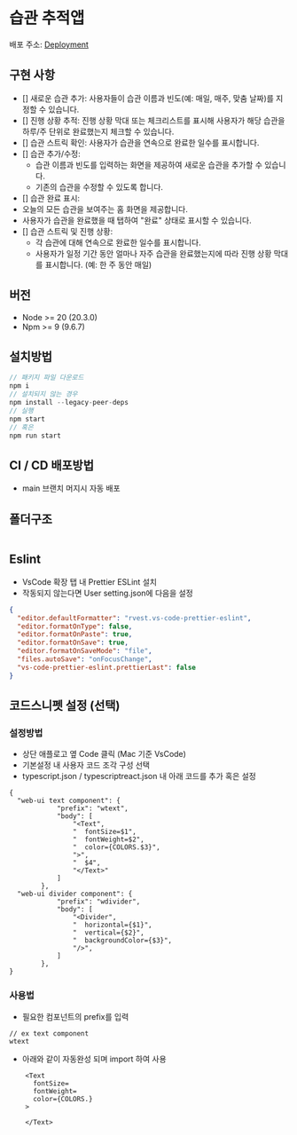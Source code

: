 # 습관 추적앱

배포 주소: [Deployment]()

## 구현 사항

- [] 새로운 습관 추가: 사용자들이 습관 이름과 빈도(예: 매일, 매주, 맞춤 날짜)를 지정할 수 있습니다.
- [] 진행 상황 추적: 진행 상황 막대 또는 체크리스트를 표시해 사용자가 해당 습관을 하루/주 단위로 완료했는지 체크할 수 있습니다.
- [] 습관 스트릭 확인: 사용자가 습관을 연속으로 완료한 일수를 표시합니다.
- [] 습관 추가/수정:
  - 습관 이름과 빈도를 입력하는 화면을 제공하여 새로운 습관을 추가할 수 있습니다.
  - 기존의 습관을 수정할 수 있도록 합니다.
- [] 습관 완료 표시:
- 오늘의 모든 습관을 보여주는 홈 화면을 제공합니다.
- 사용자가 습관을 완료했을 때 탭하여 "완료" 상태로 표시할 수 있습니다.
- [] 습관 스트릭 및 진행 상황:
  - 각 습관에 대해 연속으로 완료한 일수를 표시합니다.
  - 사용자가 일정 기간 동안 얼마나 자주 습관을 완료했는지에 따라 진행 상황 막대를 표시합니다. (예: 한 주 동안 매일)

## 버전

- Node >= 20 (20.3.0)
- Npm >= 9 (9.6.7)

## 설치방법

```javascript
// 패키지 파일 다운로드
npm i
// 설치되지 않는 경우
npm install --legacy-peer-deps
// 실행
npm start
// 혹은
npm run start
```

## CI / CD 배포방법

- main 브랜치 머지시 자동 배포

## 폴더구조

```

```

## Eslint

- VsCode 확장 탭 내 Prettier ESLint 설치
- 작동되지 않는다면 User setting.json에 다음을 설정

```json
{
  "editor.defaultFormatter": "rvest.vs-code-prettier-eslint",
  "editor.formatOnType": false,
  "editor.formatOnPaste": true,
  "editor.formatOnSave": true,
  "editor.formatOnSaveMode": "file",
  "files.autoSave": "onFocusChange",
  "vs-code-prettier-eslint.prettierLast": false
}
```

## 코드스니펫 설정 (선택)

### 설정방법

- 상단 애플로고 옆 Code 클릭 (Mac 기준 VsCode)
- 기본설정 내 사용자 코드 조각 구성 선택
- typescript.json / typescriptreact.json 내 아래 코드를 추가 혹은 설정

```
{
  "web-ui text component": {
			"prefix": "wtext",
			"body": [
				"<Text",
				"  fontSize=$1",
				"  fontWeight=$2",
				"  color={COLORS.$3}",
				">",
				"  $4",
				"</Text>"
			]
		},
  "web-ui divider component": {
			"prefix": "wdivider",
			"body": [
				"<Divider",
				"  horizontal={$1}",
				"  vertical={$2}",
				"  backgroundColor={$3}",
				"/>",
			]
		},
}
```

### 사용법

- 필요한 컴포넌트의 prefix를 입력

```
// ex text component
wtext
```

- 아래와 같이 자동완성 되며 import 하여 사용

```
    <Text
      fontSize=
      fontWeight=
      color={COLORS.}
    >

    </Text>
```
